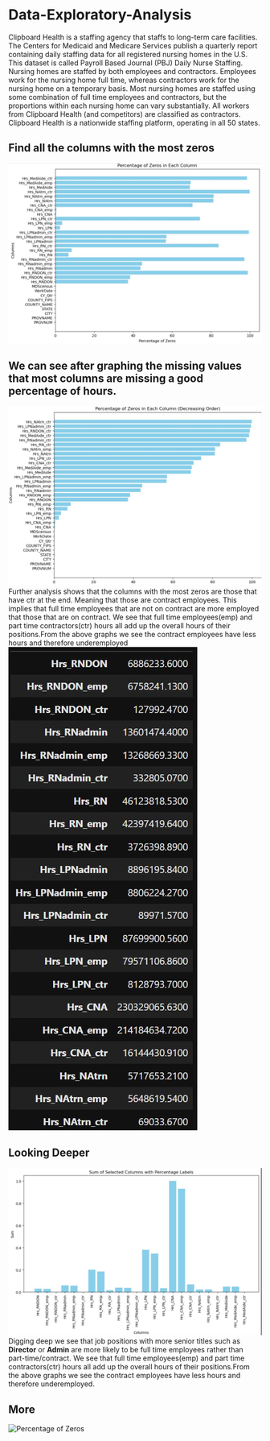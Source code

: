 # Data-Exploratory-Analysis 
Clipboard Health is a  staffing agency that staffs to long-term care facilities. The Centers for Medicaid and Medicare Services publish a quarterly report containing daily staffing data for all registered nursing homes in the U.S. This dataset is called Payroll Based Journal (PBJ) Daily Nurse Staffing. 
Nursing homes are staffed by both employees and contractors. Employees work for the nursing home full time, whereas contractors work for the nursing home on a temporary basis. Most nursing homes are staffed using some combination of full time employees and contractors, but the proportions within each nursing home can vary substantially. All workers from Clipboard Health (and competitors) are classified as contractors.
Clipboard Health is a nationwide staffing platform, operating in all 50 states.

## Find all the columns with the most zeros
![Percentage of Zeros](Percentage%20of%20Zeros%20In%20Each%20Column.JPG)
## We can see after graphing the missing values that most columns are missing a good percentage of hours.
![Percentage of Zeros](Percentage%20of%20Zeros%20In%20Each%20Column%20Decreasing.JPG)
Further analysis shows that the columns with the most zeros are those that have ctr at the end. Meaning that those are contract employees.
This implies that full time employees that are not on contract are more employed that those that are on contract.
We see that full time employees(emp) and part time contractors(ctr) hours all add up the overall hours of their positions.From the above graphs we see the contract employees have less hours and therefore underemployed
![Percentage of Zeros](Pics/SingleColumn.JPG)

## Looking Deeper

![Percentage of Zeros](Scaled.JPG)
Digging deep we see that job positions with more senior titles such as **Director** or **Admin** are more likely to be full time employees rather than part-time/contract.
We see that full time employees(emp) and part time contractors(ctr) hours all add up the overall hours of their positions.From the above graphs we see the contract employees have less hours and therefore underemployed.

## More 
![Percentage of Zeros](Pics/Sum%of%Columns.JPG)
